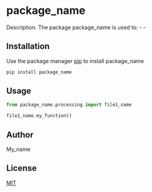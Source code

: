 # package_name

Description. 
The package package_name is used to:
	- 
	-

## Installation

Use the package manager [pip](https://pip.pypa.io/en/stable/) to install package_name

```bash
pip install package_name
```

## Usage

```python
from package_name.processing import file1_name

file1_name.my_function()
```

## Author
My_name

## License
[MIT](https://choosealicense.com/licenses/mit/)